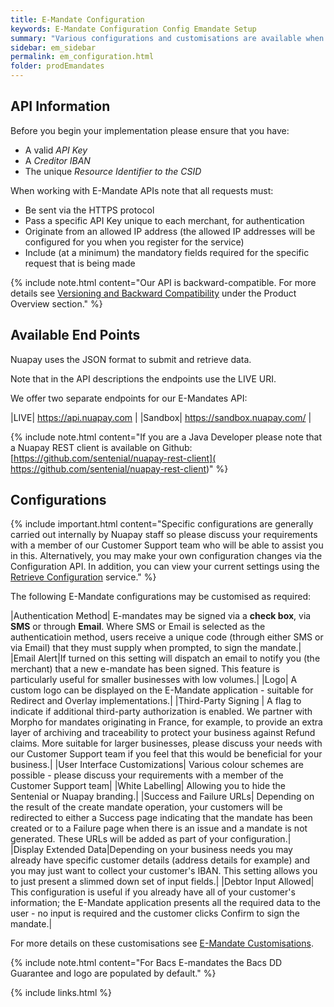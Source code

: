 ```yaml
---
title: E-Mandate Configuration
keywords: E-Mandate Configuration Config Emandate Setup
summary: "Various configurations and customisations are available when setting up your E-Mandates solution."
sidebar: em_sidebar
permalink: em_configuration.html
folder: prodEmandates
---
```



## API Information

Before you begin your implementation please ensure that you have:

* A valid *API Key*
* A *Creditor IBAN*
* The unique *Resource Identifier to the CSID*

When working with E-Mandate APIs note that all requests must:

* Be sent via the HTTPS protocol
* Pass a specific API Key unique to each merchant, for authentication
* Originate from an allowed IP address (the allowed IP addresses will be configured for you when you register for the service)
* Include (at a minimum) the mandatory fields required for the specific request that is being made

{% include note.html content="Our API is backward-compatible. For more details see [Versioning and Backward Compatibility](prod_versioning.html) under the Product Overview section." %}

## Available End Points

Nuapay uses the JSON format to submit and retrieve data.

Note that in the API descriptions the endpoints use the LIVE URI.

We offer two separate endpoints for our E-Mandates API:

|LIVE| https://api.nuapay.com |
|Sandbox| https://sandbox.nuapay.com/ |


{% include note.html content="If you are a Java Developer please note that a Nuapay REST client is available on Github: [https://github.com/sentenial/nuapay-rest-client]( https://github.com/sentenial/nuapay-rest-client)" %}

## Configurations

{% include important.html content="Specific configurations are generally carried out internally by Nuapay staff so please discuss your requirements with a member of our Customer Support team who will be able to assist you in this. Alternatively, you may make your own configuration changes via the Configuration API. In addition, you can view your current settings using the [Retrieve Configuration](em_retrieveconfig.html) service." %}

The following E-Mandate configurations may be customised as required:


|Authentication Method| E-mandates may be signed via a **check box**, via **SMS** or through **Email**. Where SMS or Email is selected as the authenticatioin method, users receive a unique code (through either SMS or via Email) that they must supply when prompted, to sign the mandate.| 
|Email Alert|If turned on this setting will dispatch an email to notify you (the merchant) that a new e-mandate has been signed. This feature is particularly useful for smaller businesses with low volumes.|
|Logo| A custom logo can be displayed on the E-Mandate application - suitable for Redirect and Overlay implementations.|
|Third-Party Signing | A flag to indicate if additional third-party authorization is enabled. We partner with Morpho for mandates originating in France, for example, to provide an extra layer of archiving and traceability to protect your business against Refund claims. More suitable for larger businesses, please discuss your needs with our Customer Support team if you feel that this would be beneficial for your business.|
|User Interface Customizations| Various colour schemes are possible - please discuss your requirements with a member of the Customer Support team|
|White Labelling| Allowing you to hide the Sentenial or Nuapay branding.|
|Success and Failure URLs| Depending on the result of the create mandate operation, your customers will be redirected to either a Success page indicating that the mandate has been created or to a Failure page when there is an issue and a mandate is not generated. These URLs will be added as part of your configuration.|
|Display Extended Data|Depending on your business needs you may already have specific customer details (address details for example) and you may just want to collect your customer's IBAN. This setting allows you to just present a slimmed down set of input fields.|
|Debtor Input Allowed| This configuration is useful if you already have all of your customer's information; the E-Mandate application presents all the required data to the user - no input is required and the customer clicks Confirm to sign the mandate.|


For more details on these customisations see [E-Mandate Customisations](em_uicustomisations.html).


{% include note.html content="For Bacs E-mandates the Bacs DD Guarantee and logo are populated by default." %}


{% include links.html %}
